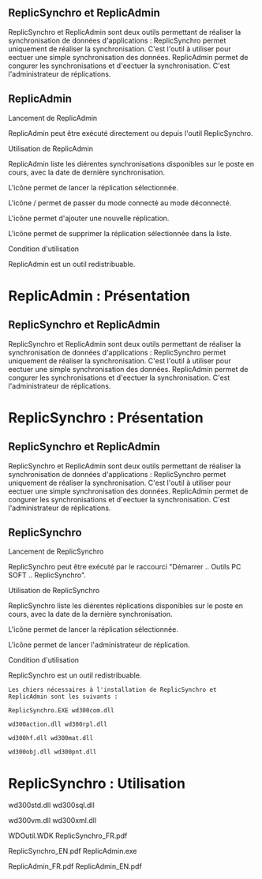 ## ReplicSynchro et ReplicAdmin

ReplicSynchro et ReplicAdmin sont deux outils permettant de réaliser la synchronisation de données
d'applications :
ReplicSynchro permet uniquement de réaliser la synchronisation. C'est l'outil à utiliser pour eectuer
une simple synchronisation des données.
ReplicAdmin permet de congurer les synchronisations et d'eectuer la synchronisation. C'est
l'administrateur de réplications.

## ReplicAdmin

Lancement de ReplicAdmin

ReplicAdmin peut être exécuté directement ou depuis l'outil ReplicSynchro.

Utilisation de ReplicAdmin

ReplicAdmin liste les diérentes synchronisations disponibles sur le poste en cours, avec la date de dernière
synchronisation.

L'icône permet de lancer la réplication sélectionnée.

L'icône / permet de passer du mode connecté au mode déconnecté.

L'icône permet d'ajouter une nouvelle réplication.

L'icône permet de supprimer la réplication sélectionnée dans la liste.

Condition d'utilisation

ReplicAdmin est un outil redistribuable.

# ReplicAdmin : Présentation


## ReplicSynchro et ReplicAdmin

ReplicSynchro et ReplicAdmin sont deux outils permettant de réaliser la synchronisation de données
d'applications :
ReplicSynchro permet uniquement de réaliser la synchronisation. C'est l'outil à utiliser pour eectuer une
simple synchronisation des données.
ReplicAdmin permet de congurer les synchronisations et d'eectuer la synchronisation. C'est
l'administrateur de réplications.

# ReplicSynchro : Présentation


## ReplicSynchro et ReplicAdmin

ReplicSynchro et ReplicAdmin sont deux outils permettant de réaliser la synchronisation de données
d'applications :
ReplicSynchro permet uniquement de réaliser la synchronisation. C'est l'outil à utiliser pour eectuer
une simple synchronisation des données.
ReplicAdmin permet de congurer les synchronisations et d'eectuer la synchronisation. C'est
l'administrateur de réplications.

## ReplicSynchro

Lancement de ReplicSynchro

ReplicSynchro peut être exécuté par le raccourci "Démarrer .. Outils PC SOFT .. ReplicSynchro".

Utilisation de ReplicSynchro

ReplicSynchro liste les diérentes réplications disponibles sur le poste en cours, avec la date de la dernière
synchronisation.

L'icône permet de lancer la réplication sélectionnée.

L'icône permet de lancer l'administrateur de réplication.

Condition d'utilisation

ReplicSynchro est un outil redistribuable.

```
Les chiers nécessaires à l'installation de ReplicSynchro et ReplicAdmin sont les suivants :
```
```
ReplicSynchro.EXE wd300com.dll
```
```
wd300action.dll wd300rpl.dll
```
```
wd300hf.dll wd300mat.dll
```
```
wd300obj.dll wd300pnt.dll
```
# ReplicSynchro : Utilisation


wd300std.dll wd300sql.dll

wd300vm.dll wd300xml.dll

WDOutil.WDK ReplicSynchro_FR.pdf

ReplicSynchro_EN.pdf ReplicAdmin.exe

ReplicAdmin_FR.pdf ReplicAdmin_EN.pdf


